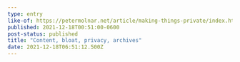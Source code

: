 ```yaml
---
type: entry
like-of: https://petermolnar.net/article/making-things-private/index.html
published: 2021-12-18T00:51:00-0600
post-status: published
title: "Content, bloat, privacy, archives"
date: 2021-12-18T06:51:12.500Z
---
```


